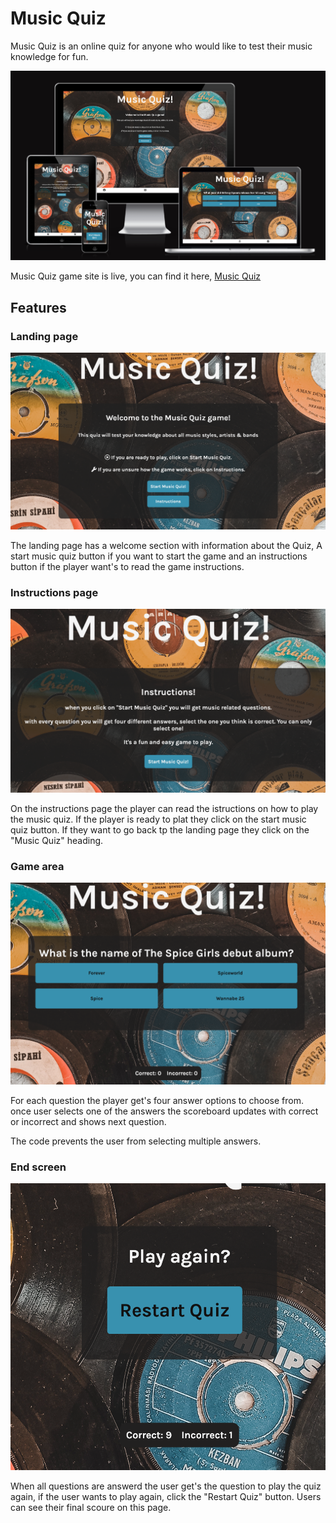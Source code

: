 # Music Quiz
Music Quiz is an online quiz for anyone who would like to test their music knowledge for fun.

<img src="docs/screens.jpeg..png" alt="website on multiple screens">

Music Quiz game site is live, you can find it here, <a href="https://axtegenarnoldt.github.io/music-quiz/">Music Quiz</a>

## Features

### Landing page
<img src="docs/landing-page.jpeg..png" alt="Landing page of the website">

The landing page has a welcome section with information about the Quiz, A start music quiz button if you want to start the game and an instructions button if the player want's to read the game instructions.

### Instructions page
<img src="docs/instruction.jpeg..png" alt="Instructions page of the website">

On the instructions page the player can read the istructions on how to play the music quiz. If the player is ready to plat they click on the start music quiz button. If they want to go back tp the landing page they click on the "Music Quiz" heading.

### Game area

<img src="docs/quiz.jpeg" alt="Play page of the website">

For each question the player get's four answer options to choose from. once user selects one of the answers the scoreboard updates with correct or incorrect and shows next question.

The code prevents the user from selecting multiple answers.

### End screen

<img src="docs/final.jpeg" alt="Final page of the website">

When all questions are answerd the user get's the question to play the quiz again, if the user wants to play again, click the "Restart Quiz" button. Users can see their final scoure on this page.
